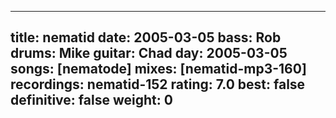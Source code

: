 
---
title: nematid
date: 2005-03-05
bass:	Rob
drums:	Mike
guitar:	Chad
day: 2005-03-05
songs: [nematode]
mixes: [nematid-mp3-160]
recordings: nematid-152
rating: 7.0
best: false
definitive: false
weight: 0
---

